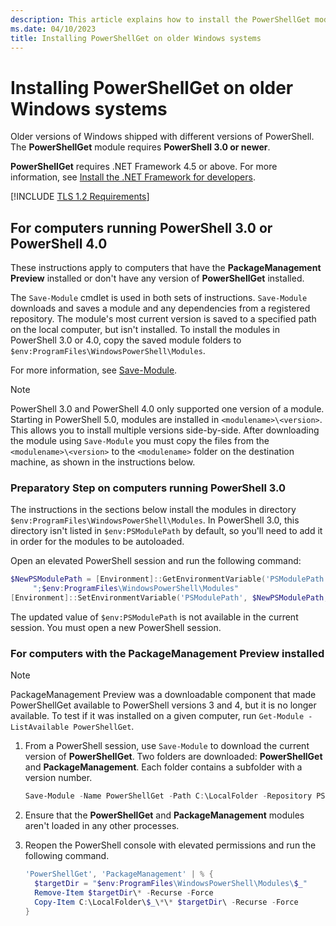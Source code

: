 ```yaml
---
description: This article explains how to install the PowerShellGet module in older versions of PowerShell.
ms.date: 04/10/2023
title: Installing PowerShellGet on older Windows systems
---
```

# Installing PowerShellGet on older Windows systems

Older versions of Windows shipped with different versions of PowerShell. The **PowerShellGet**
module requires **PowerShell 3.0 or newer**.

**PowerShellGet** requires .NET Framework 4.5 or above. For more information, see
[Install the .NET Framework for developers](/dotnet/framework/install/guide-for-developers).

[!INCLUDE [TLS 1.2 Requirements](../../includes/tls-gallery.md)]

## For computers running PowerShell 3.0 or PowerShell 4.0

These instructions apply to computers that have the **PackageManagement Preview** installed or don't
have any version of **PowerShellGet** installed.

The `Save-Module` cmdlet is used in both sets of instructions. `Save-Module` downloads and saves a
module and any dependencies from a registered repository. The module's most current version is saved
to a specified path on the local computer, but isn't installed. To install the modules in PowerShell
3.0 or 4.0, copy the saved module folders to `$env:ProgramFiles\WindowsPowerShell\Modules`.

For more information, see [Save-Module](/powershell/module/PowershellGet/Save-Module).

> [!NOTE]
> PowerShell 3.0 and PowerShell 4.0 only supported one version of a module. Starting in PowerShell
> 5.0, modules are installed in `<modulename>\<version>`. This allows you to install
> multiple versions side-by-side. After downloading the module using `Save-Module` you must copy the
> files from the `<modulename>\<version>` to the `<modulename>` folder on the destination machine,
> as shown in the instructions below.

### Preparatory Step on computers running PowerShell 3.0

The instructions in the sections below install the modules in directory
`$env:ProgramFiles\WindowsPowerShell\Modules`. In PowerShell 3.0, this directory isn't listed in
`$env:PSModulePath` by default, so you'll need to add it in order for the modules to be autoloaded.

Open an elevated PowerShell session and run the following command:

```powershell
$NewPSModulePath = [Environment]::GetEnvironmentVariable('PSModulePath', 'Machine') +
     ";$env:ProgramFiles\WindowsPowerShell\Modules"
[Environment]::SetEnvironmentVariable('PSModulePath', $NewPSModulePath, 'Machine')
```

The updated value of `$env:PSModulePath` is not available in the current session. You must open a
new PowerShell session.

### For computers with the PackageManagement Preview installed

> [!NOTE]
> PackageManagement Preview was a downloadable component that made PowerShellGet available to
> PowerShell versions 3 and 4, but it is no longer available. To test if it was installed on a given
> computer, run `Get-Module -ListAvailable PowerShellGet`.

1. From a PowerShell session, use `Save-Module` to download the current version of
   **PowerShellGet**. Two folders are downloaded: **PowerShellGet** and **PackageManagement**. Each
   folder contains a subfolder with a version number.

   ```powershell
   Save-Module -Name PowerShellGet -Path C:\LocalFolder -Repository PSGallery
   ```

1. Ensure that the **PowerShellGet** and **PackageManagement** modules aren't loaded in any other
   processes.

1. Reopen the PowerShell console with elevated permissions and run the following command.

   ```powershell
   'PowerShellGet', 'PackageManagement' | % {
     $targetDir = "$env:ProgramFiles\WindowsPowerShell\Modules\$_"
     Remove-Item $targetDir\* -Recurse -Force
     Copy-Item C:\LocalFolder\$_\*\* $targetDir\ -Recurse -Force
   }
   ```
